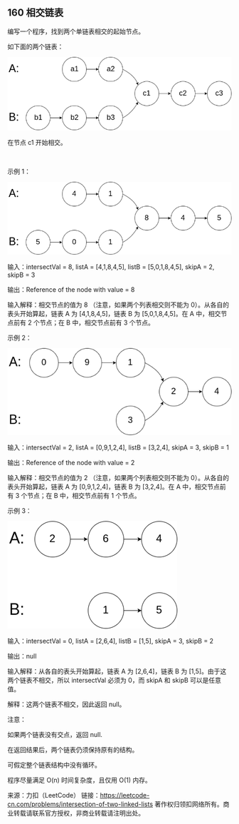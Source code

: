 ## 160 相交链表
编写一个程序，找到两个单链表相交的起始节点。

如下面的两个链表：

![image](https://raw.githubusercontent.com/reallyhwc/LeetCode/master/resources/0160-01.png)

在节点 c1 开始相交。

 

示例 1：

![image](https://raw.githubusercontent.com/reallyhwc/LeetCode/master/resources/0160-02.png)

输入：intersectVal = 8, listA = [4,1,8,4,5], listB = [5,0,1,8,4,5], skipA = 2, skipB = 3

输出：Reference of the node with value = 8

输入解释：相交节点的值为 8 （注意，如果两个列表相交则不能为 0）。从各自的表头开始算起，链表 A 为 [4,1,8,4,5]，链表 B 为 [5,0,1,8,4,5]。在 A 中，相交节点前有 2 个节点；在 B 中，相交节点前有 3 个节点。
 

示例 2：

![image](https://raw.githubusercontent.com/reallyhwc/LeetCode/master/resources/0160-03.png)

输入：intersectVal = 2, listA = [0,9,1,2,4], listB = [3,2,4], skipA = 3, skipB = 1

输出：Reference of the node with value = 2

输入解释：相交节点的值为 2 （注意，如果两个列表相交则不能为 0）。从各自的表头开始算起，链表 A 为 [0,9,1,2,4]，链表 B 为 [3,2,4]。在 A 中，相交节点前有 3 个节点；在 B 中，相交节点前有 1 个节点。
 

示例 3：

![image](https://raw.githubusercontent.com/reallyhwc/LeetCode/master/resources/0160-04.png)

输入：intersectVal = 0, listA = [2,6,4], listB = [1,5], skipA = 3, skipB = 2

输出：null

输入解释：从各自的表头开始算起，链表 A 为 [2,6,4]，链表 B 为 [1,5]。由于这两个链表不相交，所以 intersectVal 必须为 0，而 skipA 和 skipB 可以是任意值。

解释：这两个链表不相交，因此返回 null。
 

注意：

如果两个链表没有交点，返回 null.

在返回结果后，两个链表仍须保持原有的结构。

可假定整个链表结构中没有循环。

程序尽量满足 O(n) 时间复杂度，且仅用 O(1) 内存。


来源：力扣（LeetCode）
链接：https://leetcode-cn.com/problems/intersection-of-two-linked-lists
著作权归领扣网络所有。商业转载请联系官方授权，非商业转载请注明出处。